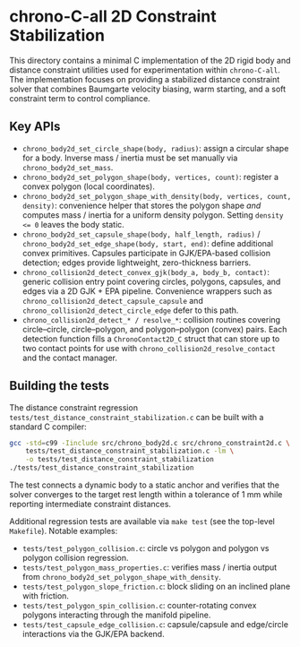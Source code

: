 # chrono-C-all 2D Constraint Stabilization

This directory contains a minimal C implementation of the 2D rigid body and distance
constraint utilities used for experimentation within `chrono-C-all`.  The
implementation focuses on providing a stabilized distance constraint solver that
combines Baumgarte velocity biasing, warm starting, and a soft constraint term to
control compliance.

## Key APIs

- `chrono_body2d_set_circle_shape(body, radius)`: assign a circular shape for a body.  Inverse
  mass / inertia must be set manually via `chrono_body2d_set_mass`.
- `chrono_body2d_set_polygon_shape(body, vertices, count)`: register a convex polygon (local coordinates).
- `chrono_body2d_set_polygon_shape_with_density(body, vertices, count, density)`: convenience helper that
  stores the polygon shape _and_ computes mass / inertia for a uniform density polygon.  Setting `density <= 0`
  leaves the body static.
- `chrono_body2d_set_capsule_shape(body, half_length, radius)` / `chrono_body2d_set_edge_shape(body, start, end)`:
  define additional convex primitives.  Capsules participate in GJK/EPA-based collision detection; edges provide
  lightweight, zero-thickness barriers.
- `chrono_collision2d_detect_convex_gjk(body_a, body_b, contact)`: generic collision entry point covering circles,
  polygons, capsules, and edges via a 2D GJK + EPA pipeline.  Convenience wrappers such as
  `chrono_collision2d_detect_capsule_capsule` and `chrono_collision2d_detect_circle_edge` defer to this path.
- `chrono_collision2d_detect_* / resolve_*`: collision routines covering circle–circle, circle–polygon, and
  polygon–polygon (convex) pairs.  Each detection function fills a `ChronoContact2D_C` struct that can store up
  to two contact points for use with `chrono_collision2d_resolve_contact` and the contact manager.

## Building the tests

The distance constraint regression `tests/test_distance_constraint_stabilization.c` can be built with a standard C compiler:

```bash
gcc -std=c99 -Iinclude src/chrono_body2d.c src/chrono_constraint2d.c \
    tests/test_distance_constraint_stabilization.c -lm \
    -o tests/test_distance_constraint_stabilization
./tests/test_distance_constraint_stabilization
```

The test connects a dynamic body to a static anchor and verifies that the solver
converges to the target rest length within a tolerance of 1 mm while reporting
intermediate constraint distances.

Additional regression tests are available via `make test` (see the top-level `Makefile`).  Notable examples:

- `tests/test_polygon_collision.c`: circle vs polygon and polygon vs polygon collision regression.
- `tests/test_polygon_mass_properties.c`: verifies mass / inertia output from `chrono_body2d_set_polygon_shape_with_density`.
- `tests/test_polygon_slope_friction.c`: block sliding on an inclined plane with friction.
- `tests/test_polygon_spin_collision.c`: counter-rotating convex polygons interacting through the manifold pipeline.
- `tests/test_capsule_edge_collision.c`: capsule/capsule and edge/circle interactions via the GJK/EPA backend.
